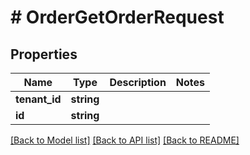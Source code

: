 # # OrderGetOrderRequest


## Properties 


Name | Type | Description | Notes
------------ | ------------- | ------------- | -------------
**tenant_id**| **string** |   |
**id**| **string** |   |


[[Back to Model list]](../../README.md#models) [[Back to API list]](../../README.md#endpoints) [[Back to README]](../../README.md)


